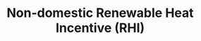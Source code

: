 ---
title: Non-domestic Renewable Heat Incentive (RHI)
url: 'https://www.gov.uk/non-domestic-renewable-heat-incentive'
countries:
  - gb
categories:
  - f9b2c5ee-8da3-446b-b865-0d716debed30
tags:
  - business
description: >-
  The non-domestic Renewable Heat Incentive helps businesses, public sector and
  non-profit organisations meet the cost of installing renewable heat
  technologies.
image: null
blueprint: action

---